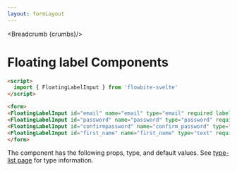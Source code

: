 ```yaml
---
layout: formLayout
---
```


<script>
  import Htwo from '../utils/Htwo.svelte'
    import ExampleDiv from '../utils/ExampleDiv.svelte'
import { onMount } from 'svelte';
import { FloatingLabelInput, Table, TableDefaultRow, Breadcrumb } from '$lib/index'
import componentProps from '../props/FloatingLabelInput.json'
let items = componentProps.props
let propHeader = ['Name', 'Type', 'Default']
let divClass='w-full relative overflow-x-auto shadow-md sm:rounded-lg py-4'
let theadClass ='text-xs text-gray-700 uppercase bg-gray-50 dark:bg-gray-700 dark:text-white'

  let crumbs = [
    {
      label:'Home',
      href:'/'
    },
    {
      label:'Forms',
      href:'/forms/'
    },
    {
      label:'Floating label',
      href:'/forms/floating-label'
    }
  ]
</script>

<Breadcrumb {crumbs}/>

<h1 class="text-3xl w-full dark:text-white py-8">Floating label Components</h1>

<Htwo label="Examples" />

<ExampleDiv>
<form>
<FloatingLabelInput id="email" name="email" type="email" required label="Email"/>
<FloatingLabelInput id="password" name="password" type="password" required label="Password" />
<FloatingLabelInput id="confirmpassword" name="confirm_password" type="password" required label="Confirm password" />
<FloatingLabelInput id="first_name" name="first_name" type="text" required label="First name" />
</form>
</ExampleDiv>

```html
<script>
  import { FloatingLabelInput } from 'flowbite-svelte'
</script>

<form> 
<FloatingLabelInput id="email" name="email" type="email" required label="Email"/>
<FloatingLabelInput id="password" name="password" type="password" required label="Password" />
<FloatingLabelInput id="confirmpassword" name="confirm_password" type="password" required label="Confirm password" />
<FloatingLabelInput id="first_name" name="first_name" type="text" required label="First name" />
</form>
```

<Htwo label="Props" />

<p>The component has the following props, type, and default values. See <a href="/types">type-list page</a> for type information.</p>

<Table header={propHeader} {divClass} {theadClass}>
  <TableDefaultRow {items} rowState='hover' />
</Table>
